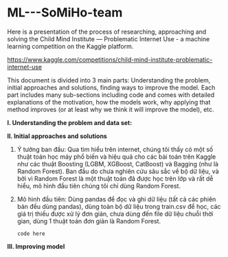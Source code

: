 # ML---SoMiHo-team
Here is a presentation of the process of researching, approaching and solving the Child Mind Institute — Problematic Internet Use - a machine learning competition on the Kaggle platform.

https://www.kaggle.com/competitions/child-mind-institute-problematic-internet-use

This document is divided into 3 main parts: Understanding the problem, initial approaches and solutions, finding ways to improve the model.
Each part includes many sub-sections including code and comes with detailed explanations of the motivation, how the models work, why applying that method improves (or at least why we think it will improve the model), etc.

**I. Understanding the problem and data set:**

**II. Initial approaches and solutions**
1. Ý tưởng ban đầu:
   Qua tìm hiểu trên internet, chúng tôi thấy có một số thuật toán học máy phổ biến và hiệu quả cho các bài toán trên Kaggle như các thuật Boosting (LGBM, XGBoost, CatBoost) và Bagging (như là Random Forest). Ban đầu do chưa nghiên cứu sâu sắc về bộ dữ liệu, và bởi vì Random Forest là một thuật toán đã được học trên lớp và rất dễ hiểu, mô hình đầu tiên chúng tôi chỉ dùng Random Forest.
2. Mô hình đầu tiên: Dùng pandas để đọc và ghi dữ liệu (tất cả các phiên bản đều dùng pandas), dùng toàn bộ dữ liệu trong train.csv để học, các giá trị thiếu được xử lý đơn giản, chưa dùng đến file dữ liệu chuỗi thời gian, dùng 1 thuật toán đơn giản là Random Forest.
   
   
   ```
   code here
   ```   

**III. Improving model**
